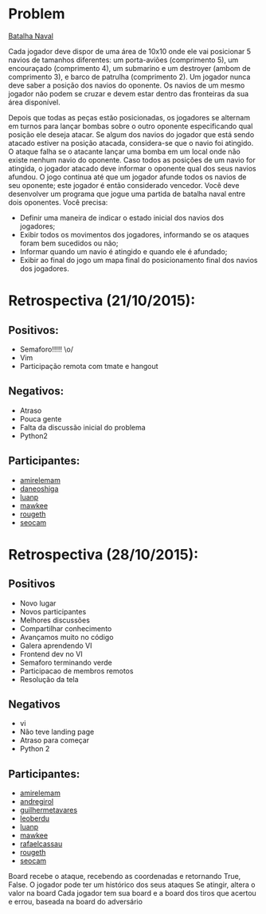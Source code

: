 Problem
=======
[Batalha Naval](http://dojopuzzles.com/problemas/exibe/batalha-naval/)

Cada jogador deve dispor de uma área de 10x10 onde ele vai posicionar 5 navios de tamanhos
diferentes: um porta-aviões (comprimento 5), um encouraçado (comprimento 4), um submarino e um
destroyer (ambom de comprimento 3), e barco de patrulha (comprimento 2). Um jogador nunca deve
saber a posição dos navios do oponente. Os navios de um mesmo jogador não podem se cruzar e devem
estar dentro das fronteiras da sua área disponível.

Depois que todas as peças estão posicionadas, os jogadores se alternam em turnos para lançar bombas
sobre o outro oponente especificando qual posição ele deseja atacar. Se algum dos navios do jogador
que está sendo atacado estiver na posição atacada, considera-se que o navio foi atingido. O ataque
falha se o atacante lançar uma bomba em um local onde não existe nenhum navio do oponente.
Caso todos as posições de um navio for atingida, o jogador atacado deve informar o oponente qual
dos seus navios afundou. O jogo continua até que um jogador afunde todos os navios de seu oponente;
este jogador é então considerado vencedor.
Você deve desenvolver um programa que jogue uma partida de batalha naval entre dois oponentes. Você
precisa:

* Definir uma maneira de indicar o estado inicial dos navios dos jogadores;
* Exibir todos os movimentos dos jogadores, informando se os ataques foram bem sucedidos ou não;
* Informar quando um navio é atingido e quando ele é afundado;
* Exibir ao final do jogo um mapa final do posicionamento final dos navios dos jogadores.

Retrospectiva (21/10/2015):
==========================

Positivos:
----------

* Semaforo!!!!! \o/
* Vim
* Participação remota com tmate e hangout


Negativos:
----------

* Atraso
* Pouca gente
* Falta da discussão inicial do problema
* Python2

Participantes:
--------------

* [amirelemam](https://github.com/amirelemam)
* [daneoshiga](https://github.com/daneoshiga)
* [luanp](https://github.com/luanp)
* [mawkee](https://github.com/mawkee)
* [rougeth](https://github.com/rougeth)
* [seocam](https://github.com/seocam)


Retrospectiva (28/10/2015):
===========================

Positivos
---------

* Novo lugar
* Novos participantes
* Melhores discussões
* Compartilhar conhecimento
* Avançamos muito no código
* Galera aprendendo VI
* Frontend dev no VI
* Semaforo terminando verde
* Participacao de membros remotos
* Resolução da tela

Negativos
---------

* vi
* Não teve landing page
* Atraso para começar
* Python 2


Participantes:
--------------

* [amirelemam](https://github.com/amirelemam)
* [andregirol](https://github.com/andregirol)
* [guilhermetavares](https://github.com/guilhermetavares)
* [leoberdu](https://github.com/leoberdu)
* [luanp](https://github.com/luanp)
* [mawkee](https://github.com/mawkee)
* [rafaelcassau](https://github.com/rafaelcassau)
* [rougeth](https://github.com/rougeth)
* [seocam](https://github.com/seocam)

Board recebe o ataque, recebendo as coordenadas e retornando True, False.
O jogador pode ter um histórico dos seus ataques
Se atingir, altera o valor na board
Cada jogador tem sua board e a board dos tiros que acertou e errou, baseada na board do adversário
